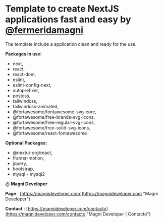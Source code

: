 # **Template to create NextJS applications fast and easy by [@fermeridamagni](https://github.com/fermeridamagni)**

The template include a application clean and ready for the use.

**Packages in use:**

* next,
* react,
* react-dom,
* eslint,
* eslint-config-next,
* autoprefixer,
* postcss,
* tailwindcss,
* tailwindcss-animated,
* @fortawesome/fontawesome-svg-core,
* @fortawesome/free-brands-svg-icons,
* @fortawesome/free-regular-svg-icons,
* @fortawesome/free-solid-svg-icons,
* @fortawesome/react-fontawesome

**Optional Packages:**

* @nextui-org/react,
* framer-motion,
* jquery,
* bootstrap,
* mysql - mysql2


@ **Magni Developer**

 **Page** : [https://magnideveloper.com](https://magnideveloper.com "Magni Developer")

 **Contact** : [https://magnideveloper.com/contacto](https://magnideveloper.com/contacto "Magni Developer | Contacto")
